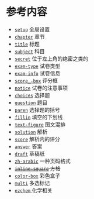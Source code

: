 # 参考内容

  - [`setup`](https://ezexam.pages.dev/reference/setup) 全局设置
  - [`chapter`](https://ezexam.pages.dev/reference/chapter) 章节
  - [`title`](https://ezexam.pages.dev/reference/title) 标题
  - [`subject`](https://ezexam.pages.dev/reference/subject) 科目
  - [`secret`](https://ezexam.pages.dev/reference/secret) 位于左上角的绝密之类的
  - [`exam-type`](https://ezexam.pages.dev/reference/exam-type) 试卷类型
  - [`exam-info`](https://ezexam.pages.dev/reference/exam-info) 试卷信息
  - [`score_-box`](https://ezexam.pages.dev/reference/scoring-box) 评分框
  - [`notice`](https://ezexam.pages.dev/reference/notice) 试卷的注意事项
  - [`choices`](https://ezexam.pages.dev/reference/choices) 选择题
  - [`question`](https://ezexam.pages.dev/reference/question) 题目
  - [`paren`](https://ezexam.pages.dev/reference/paren) 选择题的括号
  - [`fillin`](https://ezexam.pages.dev/reference/fillin) 填空的下划线
  - [`text-figure`](https://ezexam.pages.dev/reference/text-figure) 图文混排
  - [`solution`](https://ezexam.pages.dev/reference/solution) 解析
  - [`score`](https://ezexam.pages.dev/reference/score) 解析内的评分
  - [`answer`](https://ezexam.pages.dev/reference/answer) 答案
  - [`draft`](https://ezexam.pages.dev/reference/draft) 草稿纸
  - [`zh-arabic`](https://ezexam.pages.dev/reference/zh-arabic) 一种页码格式
  - ~~[`inline-square`](https://ezexam.pages.dev/reference/inline-square) 方格~~
  - [`color-box`](https://ezexam.pages.dev/reference/color-box) 彩色盒子
  - [`multi`](https://ezexam.pages.dev/reference/multi) 多选标记
  - [`ezchem` ](https://ezexam.pages.dev/reference/chem) 化学相关